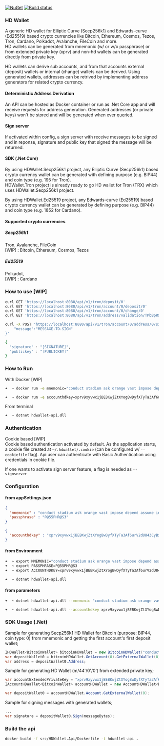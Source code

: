 [![NuGet](https://img.shields.io/nuget/v/HDWallet.Secp256k1)](https://www.nuget.org/packages/HDWallet.Secp256k1/)
[![Build status](https://ci.appveyor.com/api/projects/status/20y31c79trpa6gim?svg=true)](https://ci.appveyor.com/project/farukterzioglu/hdwallet) 

### HD Wallet

A generic HD wallet for Elliptic Curve (Secp256k1) and Edwards-curve (Ed25519) based crypto currencies like Bitcoin, Ethereum, Cosmos, Tezos, Tron, Cardano, Polkadot, Avalanche, FileCoin and more.  
HD wallets can be generated from mnemonic (w/ or w/o passphrase) or from extended private key (xprv) and non-hd wallets can be generated directly from private key.  

HD wallets can derive sub accounts, and from that accounts external (deposit) wallets or internal (change) wallets can be derived. Using generated wallets, addresses can be retrived by implementing address generators for related crypto currency. 

#### Deterministic Address Derivation
An API can be hosted as Docker container or run as .Net Core app and will receive requests for address generation. Generated addresses (or private keys) won't be stored and will be generated when ever queried.  

#### Sign server 
If activated within config, a sign server with receive messages to be signed and in reponse, signature and public key that signed the message will be returned.  

#### SDK (.Net Core)
By using HDWallet.Secp256k1 project, any Elliptic Curve (Secp256k1) based crypto currency wallet can be generated with defining purpose (e.g. BIP44) and coin type (e.g. 195 for Tron).  
HDWallet.Tron project is already ready to go HD wallet for Tron (TRX) which uses HDWallet.Secp256k1 project.  

By using HDWallet.Ed25519 project, any Edwards-curve (Ed25519) based crypto currency wallet can be generated by defining purpose (e.g. BIP44) and coin type (e.g. 1852 for Cardano).     

#### Supported crypto currencies
##### Secp256k1  
Tron, Avalanche, FileCoin  
[WIP] : Bitcoin, Ethereum, Cosmos, Tezos

##### Ed25519  
Polkadot,  
[WIP] : Cardano

### How to use [WIP]
```bash
curl GET 'https://localhost:8080/api/v1/tron/deposit/0'
curl GET 'https://localhost:8080/api/v1/tron/account/0/deposit/0'
curl GET 'https://localhost:8080/api/v1/tron/account/0/change/0'
curl GET 'https://localhost:8080/api/v1/tron/address/validation/TPbBpRXnt6ztse8XkCLiJstZyqQZvxW2sx'

curl -X POST 'https://localhost:8080/api/v1/tron/account/0/address/0/sign' --header 'Content-Type: application/json' --data-raw '{
    "message":"MESSAGE-TO-SIGN"
}'

{
  "signature" : "[SIGNATURE]",
  "publickey" : "[PUBLICKEY]"
}
```

### How to Run 
With Docker [WIP]  
```bash
➜  ~ docker run -e mnemonic="conduct stadium ask orange vast impose depend assume income sail chunk tomorrow life grape dutch" -e passphrase=P@55PHR@S3 -p 8080:80 hdwallet-api 

➜  ~ docker run -e accounthdkey=xprv9xyvwx1jBEBKwjZtXYogBwDyfXTyTa3Af6urV2dU843CyBxLu9J5GLQL4vMWvaW4q3skqAtarUvdGmBoWQZnU2RBLnmJdCM4FnbMa72xWNy -p 8080:80 hdwallet-api 
```

From terminal  
```bash
➜  ~ dotnet hdwallet-api.dll
```

### Authentication
Cookie based [WIP]  
Cookie based authentication activated by default. As the application starts, a cookie file created at `~/.hdwallet/.cookie` (can be configured w/ `--cookiefile` flag). Api user can authenticate with Basic Authentication using credentials in cookie file.  

If one wants to activate sign server feature, a flag is needed as `--signserver`  

### Configuration
#### from appSettings.json
```json
{
  "mnemonic" : "conduct stadium ask orange vast impose depend assume income sail chunk tomorrow life grape dutch",
  "passphrase" : "P@55PHR@S3"
}

{
  "accounthdkey" : "xprv9xyvwx1jBEBKwjZtXYogBwDyfXTyTa3Af6urV2dU843CyBxLu9J5GLQL4vMWvaW4q3skqAtarUvdGmBoWQZnU2RBLnmJdCM4FnbMa72xWNy"
}
```

#### from Environment
```bash
➜  ~ export MNEMONIC="conduct stadium ask orange vast impose depend assume income sail chunk tomorrow life grape dutch"
➜  ~ export PASSPHRASE=P@55PHR@S3
➜  ~ export ACCOUNTHDKEY=xprv9xyvwx1jBEBKwjZtXYogBwDyfXTyTa3Af6urV2dU843CyBxLu9J5GLQL4vMWvaW4q3skqAtarUvdGmBoWQZnU2RBLnmJdCM4FnbMa72xWNy

➜  ~ dotnet hdwallet-api.dll
```
#### from parameters
```bash
➜  ~ dotnet hdwallet-api.dll --mnemonic "conduct stadium ask orange vast impose depend assume income sail chunk tomorrow life grape dutch" --passphrase P@55PHR@S3

➜  ~ dotnet hdwallet-api.dll --accounthdkey xprv9xyvwx1jBEBKwjZtXYogBwDyfXTyTa3Af6urV2dU843CyBxLu9J5GLQL4vMWvaW4q3skqAtarUvdGmBoWQZnU2RBLnmJdCM4FnbMa72xWNy
```

### SDK Usage (.Net) 
Sample for generating Secp256k1 HD Wallet for Bitcoin (purpose: BIP44, coin type: 0) from mnemonic and getting the first account's first deposit wallet;  
```csharp
IHDWallet<BitcoinWallet> bitcoinHDWallet = new BitcoinHDWallet("conduct stadium ask orange vast impose depend assume income sail chunk tomorrow life grape dutch", "");
var depositWallet0 = bitcoinHDWallet.GetAccount(0).GetExternalWallet(0);        
var address = depositWallet0.Address;
```  

Sample for generating HD Wallet (m/44'/0'/0') from extended private key;  
```csharp
var accountExtendedPrivateKey = "xprv9xyvwx1jBEBKwjZtXYogBwDyfXTyTa3Af6urV2dU843CyBxLu9J5GLQL4vMWvaW4q3skqAtarUvdGmBoWQZnU2RBLnmJdCM4FnbMa72xWNy";
IAccountHDWallet<BitcoinWallet> accountHDWallet = new AccountHDWallet<BitcoinWallet>(accountExtendedPrivateKey, 0);

var depositWallet0 = accountHDWallet.Account.GetExternalWallet(0);
```

Sample for signing messages with generated wallets;  
```csharp
...
var signature = depositWallet0.Sign(messageBytes);
```

### Build the api   
```bash
docker build -f src/HDWallet.Api/Dockerfile -t hdwallet-api .
```